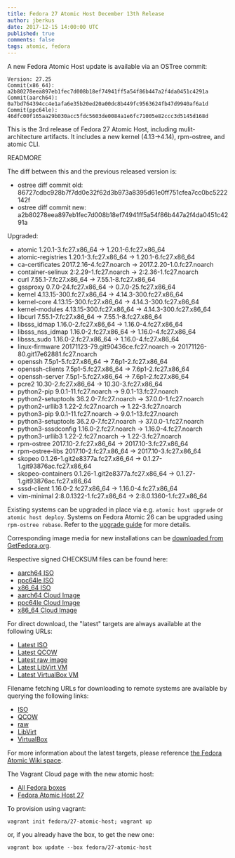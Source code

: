 ```yaml
---
title: Fedora 27 Atomic Host December 13th Release
author: jberkus
date: 2017-12-15 14:00:00 UTC
published: true
comments: false
tags: atomic, fedora
---
```


A new Fedora Atomic Host update is available via an OSTree commit:

```
Version: 27.25
Commit(x86_64): a2b80278eea897eb1fec7d008b18ef74941ff5a54f86b447a2f4da0451c4291a
Commit(aarch64): 0a7bd764394cc4e1afa6e35b20ed20a00dc8b449fc9563624fb47d9940af6a1d
Commit(ppc64le): 46dfc00f165aa29b030acc5fdc5603de0084a1e6fc71005e82ccc3d5145d168d
```

This is the 3rd release of Fedora 27 Atomic Host, including mulit-architecture artifacts.
It includes a new kernel (4.13->4.14), rpm-ostree, and atomic CLI.

READMORE

The diff between this and the previous released version is:

* ostree diff commit old: 86727cdbc928b7f7dd0e32f62d3b973a8395d61e0ff751cfea7cc0bc5222142f
* ostree diff commit new: a2b80278eea897eb1fec7d008b18ef74941ff5a54f86b447a2f4da0451c4291a

Upgraded:

* atomic 1.20.1-3.fc27.x86_64 -> 1.20.1-6.fc27.x86_64
* atomic-registries 1.20.1-3.fc27.x86_64 -> 1.20.1-6.fc27.x86_64
* ca-certificates 2017.2.16-4.fc27.noarch -> 2017.2.20-1.0.fc27.noarch
* container-selinux 2:2.29-1.fc27.noarch -> 2:2.36-1.fc27.noarch
* curl 7.55.1-7.fc27.x86_64 -> 7.55.1-8.fc27.x86_64
* gssproxy 0.7.0-24.fc27.x86_64 -> 0.7.0-25.fc27.x86_64
* kernel 4.13.15-300.fc27.x86_64 -> 4.14.3-300.fc27.x86_64
* kernel-core 4.13.15-300.fc27.x86_64 -> 4.14.3-300.fc27.x86_64
* kernel-modules 4.13.15-300.fc27.x86_64 -> 4.14.3-300.fc27.x86_64
* libcurl 7.55.1-7.fc27.x86_64 -> 7.55.1-8.fc27.x86_64
* libsss_idmap 1.16.0-2.fc27.x86_64 -> 1.16.0-4.fc27.x86_64
* libsss_nss_idmap 1.16.0-2.fc27.x86_64 -> 1.16.0-4.fc27.x86_64
* libsss_sudo 1.16.0-2.fc27.x86_64 -> 1.16.0-4.fc27.x86_64
* linux-firmware 20171123-79.git90436ce.fc27.noarch -> 20171126-80.git17e62881.fc27.noarch
* openssh 7.5p1-5.fc27.x86_64 -> 7.6p1-2.fc27.x86_64
* openssh-clients 7.5p1-5.fc27.x86_64 -> 7.6p1-2.fc27.x86_64
* openssh-server 7.5p1-5.fc27.x86_64 -> 7.6p1-2.fc27.x86_64
* pcre2 10.30-2.fc27.x86_64 -> 10.30-3.fc27.x86_64
* python2-pip 9.0.1-11.fc27.noarch -> 9.0.1-13.fc27.noarch
* python2-setuptools 36.2.0-7.fc27.noarch -> 37.0.0-1.fc27.noarch
* python2-urllib3 1.22-2.fc27.noarch -> 1.22-3.fc27.noarch
* python3-pip 9.0.1-11.fc27.noarch -> 9.0.1-13.fc27.noarch
* python3-setuptools 36.2.0-7.fc27.noarch -> 37.0.0-1.fc27.noarch
* python3-sssdconfig 1.16.0-2.fc27.noarch -> 1.16.0-4.fc27.noarch
* python3-urllib3 1.22-2.fc27.noarch -> 1.22-3.fc27.noarch
* rpm-ostree 2017.10-2.fc27.x86_64 -> 2017.10-3.fc27.x86_64
* rpm-ostree-libs 2017.10-2.fc27.x86_64 -> 2017.10-3.fc27.x86_64
* skopeo 0.1.26-1.git2e8377a.fc27.x86_64 -> 0.1.27-1.git93876ac.fc27.x86_64
* skopeo-containers 0.1.26-1.git2e8377a.fc27.x86_64 -> 0.1.27-1.git93876ac.fc27.x86_64
* sssd-client 1.16.0-2.fc27.x86_64 -> 1.16.0-4.fc27.x86_64
* vim-minimal 2:8.0.1322-1.fc27.x86_64 -> 2:8.0.1360-1.fc27.x86_64

Existing systems can be upgraded in place via e.g. `atomic host upgrade` or
`atomic host deploy`.  Systems on Fedora Atomic 26 can be upgraded using `rpm-ostree rebase`.
Refer to the [upgrade guide](/blog/2017/11/fedora-atomic-26-to-27-upgrade/)
for more details.

Corresponding image media for new installations can be
[downloaded from GetFedora.org](https://getfedora.org/en/atomic/download/).

Respective signed CHECKSUM files can be found here:
* [aarch64 ISO](https://alt.fedoraproject.org/pub/alt/atomic/stable/Fedora-Atomic-27-20171211.0/Atomic/aarch64/iso/Fedora-Atomic-27-20171211.0-aarch64-CHECKSUM)
* [ppc64le ISO](https://alt.fedoraproject.org/pub/alt/atomic/stable/Fedora-Atomic-27-20171211.0/Atomic/ppc64le/iso/Fedora-Atomic-27-20171211.0-ppc64le-CHECKSUM)
* [x86_64 ISO](https://alt.fedoraproject.org/pub/alt/atomic/stable/Fedora-Atomic-27-20171211.0/Atomic/x86_64/iso/Fedora-Atomic-27-20171211.0-x86_64-CHECKSUM)
* [aarch64 Cloud Image](https://alt.fedoraproject.org/pub/alt/atomic/stable/Fedora-Atomic-27-20171211.0/CloudImages/aarch64/images/Fedora-CloudImages-27-20171211.0-aarch64-CHECKSUM)
* [ppc64le Cloud Image](https://alt.fedoraproject.org/pub/alt/atomic/stable/Fedora-Atomic-27-20171211.0/CloudImages/ppc64le/images/Fedora-CloudImages-27-20171211.0-ppc64le-CHECKSUM)
* [x86_64 Cloud Image](https://alt.fedoraproject.org/pub/alt/atomic/stable/Fedora-Atomic-27-20171211.0/CloudImages/x86_64/images/Fedora-CloudImages-27-20171211.0-x86_64-CHECKSUM)

For direct download, the "latest" targets are always available at the following URLs:

* [Latest ISO](https://getfedora.org/atomic_iso_latest)
* [Latest QCOW](https://getfedora.org/atomic_qcow2_latest)
* [Latest raw image](https://getfedora.org/atomic_raw_latest)
* [Latest LibVirt VM](https://getfedora.org/atomic_vagrant_libvirt_latest)
* [Latest VirtualBox VM](https://getfedora.org/atomic_vagrant_virtualbox_latest)

Filename fetching URLs for downloading to remote systems are available by querying the following links:

* [ISO](https://getfedora.org/atomic_iso_latest_filename)
* [QCOW](https://getfedora.org/atomic_qcow2_latest_filename)
* [raw](https://getfedora.org/atomic_raw_latest_filename)
* [LibVirt](https://getfedora.org/atomic_vagrant_libvirt_latest_filename)
* [VirtualBox](https://getfedora.org/atomic_vagrant_virtualbox_latest_filename)

For more information about the latest targets, please reference [the Fedora
Atomic Wiki space](https://fedoraproject.org/wiki/Atomic_WG#Fedora_Atomic_Image_Download_Links).

The Vagrant Cloud page with the new atomic host:

* [All Fedora boxes](https://app.vagrantup.com/fedora/)
* [Fedora Atomic Host 27](https://app.vagrantup.com/fedora/boxes/27-atomic-host)

To provision using vagrant:

```
vagrant init fedora/27-atomic-host; vagrant up
```

or, if you already have the box, to get the new one:

```
vagrant box update --box fedora/27-atomic-host
```
